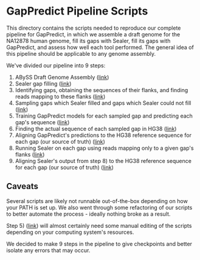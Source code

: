 # GapPredict Pipeline Scripts

This directory contains the scripts needed to reproduce our complete pipeline for GapPredict, in which we assemble a draft genome for the NA12878 human genome, fill its gaps with Sealer, fill its gaps with GapPredict, and assess how well each tool performed. The general idea of this pipeline should be applicable to any genome assembly.

We've divided our pipeline into 9 steps:

1) ABySS Draft Genome Assembly ([link](https://github.com/bcgsc/GapPredict/tree/Reproduction_Steps/scripts/1_abyss_assembly))
2) Sealer gap filling ([link](https://github.com/bcgsc/GapPredict/tree/Reproduction_Steps/scripts/2_sealer_gap_filling))
3) Identifying gaps, obtaining the sequences of their flanks, and finding reads mapping to these flanks ([link](https://github.com/bcgsc/GapPredict/tree/Reproduction_Steps/scripts/3_flank_extraction))
4) Sampling gaps which Sealer filled and gaps which Sealer could not fill ([link](https://github.com/bcgsc/GapPredict/tree/Reproduction_Steps/scripts/4_random_gap_sampling))
5) Training GapPredict models for each sampled gap and predicting each gap's sequence ([link](https://github.com/bcgsc/GapPredict/tree/Reproduction_Steps/scripts/5_model_training))
6) Finding the actual sequence of each sampled gap in HG38 ([link](https://github.com/bcgsc/GapPredict/tree/Reproduction_Steps/scripts/6_gap_extraction_from_reference))
7) Aligning GapPredict's predictions to the HG38 reference sequence for each gap (our source of truth) ([link](https://github.com/bcgsc/GapPredict/tree/Reproduction_Steps/scripts/7_gappredict_local_alignment))
8) Running Sealer on each gap using reads mapping only to a given gap's flanks ([link](https://github.com/bcgsc/GapPredict/tree/Reproduction_Steps/scripts/8_sealer_gap_filling_in_isolation))
9) Aligning Sealer's output from step 8) to the HG38 reference sequence for each gap (our source of truth) ([link](https://github.com/bcgsc/GapPredict/tree/Reproduction_Steps/scripts/9_sealer_local_alignment))

## Caveats
Several scripts are likely not runnable out-of-the-box depending on how your PATH is set up. We also went through some refactoring of our scripts to better automate the process - ideally nothing broke as a result.

Step 5) ([link](https://github.com/bcgsc/GapPredict/tree/Reproduction_Steps/scripts/5_model_training)) will almost certainly need some manual editing of the scripts depending on your computing system's resources.

We decided to make 9 steps in the pipeline to give checkpoints and better isolate any errors that may occur.
